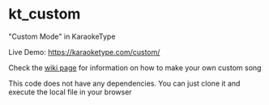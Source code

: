 # kt_custom
"Custom Mode" in KaraokeType

Live Demo: https://karaoketype.com/custom/

Check the [wiki page](https://github.com/memetrollsXD/kt_custom/wiki) for information on how to make your own custom song

This code does not have any dependencies. You can just clone it and execute the local file in your browser
